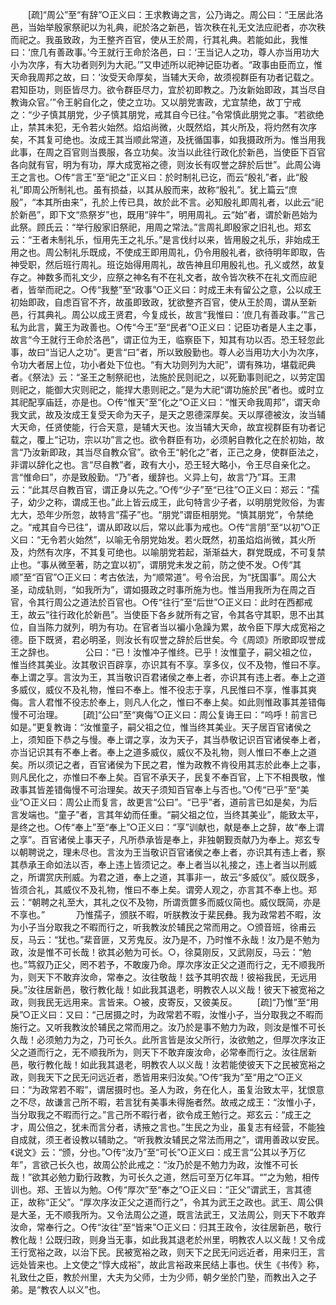 <!-- { "loadSidebar": true } -->
　　[疏]“周公”至“有辞”○正义曰：王求教诲之言，公乃诲之。周公曰：“王居此洛邑，当始举殷家祭祀以为礼典，祀於洛之新邑，皆次秩在礼无文法应祀者，亦次秩而祀之。我虽致政，为王整齐百官，使从王於周，行其礼典。若能如此，我惟曰：‘庶几有善政事。’今王就行王命於洛邑，曰：‘王当记人之功，尊人亦当用功大小为次序，有大功者则列为大祀。’”又申述所以祀神记臣功者。“政事由臣而立，惟天命我周邦之故，曰：‘汝受天命厚矣，当辅大天命，故须视群臣有功者记载之。君知臣功，则臣皆尽力。欲令群臣尽力，宜於初即教之。乃汝新始即政，其当尽自教诲众官。’”令王躬自化之，使之立功。又以朋党害政，尤宜禁绝，故丁宁戒之：“少子慎其朋党，少子慎其朋党，戒其自今已往。”令常慎此朋党之事。“若欲绝止，禁其未犯，无令若火始然。焰焰尚微，火既然焰，其火所及，将灼然有次序矣，不其复可绝也。汝成王其当顺此常道，及抚循国事，如我摄政所为。惟当用我此事，在周之百官则当畏服，各立功矣。汝当以此往行政化於新邑，当使臣下百官各向就有官，明为有功，厚大成宽裕之德，则汝长有叹誉之辞於后世”。此周公诲王之言也。○传“言王”至“祀之”正义曰：於时制礼已讫，而云“殷礼”者，此“殷礼”即周公所制礼也。虽有损益，以其从殷而来，故称“殷礼”。犹上篇云“庶殷”，“本其所由来”，孔於上传已具，故於此不言。必知殷礼即周礼者，以此云“祀於新邑”，即下文“烝祭岁”也，既用“骍牛”，明用周礼。云“始”者，谓於新邑始为此祭。顾氏云：“举行殷家旧祭祀，用周之常法。”言周礼即殷家之旧礼也。郑玄云：“王者未制礼乐，恒用先王之礼乐。”是言伐纣以来，皆用殷之礼乐，非始成王用之也。周公制礼乐既成，不使成王即用周礼，仍令用殷礼者，欲待明年即取，告神受职，然后班行周礼。班讫始得用周礼，故告神且印用殷礼也。孔义或然，故复存之。神数多而礼文少，应祭之神名有不在礼文者，故令皆次秩不在礼文而应祀者，皆举而祀之。○传“我整”至“政事”○正义曰：时成王未有留公之意，公以成王初始即政，自虑百官不齐，故虽即致政，犹欲整齐百官，使从王於周，谓从至新邑，行其典礼。周公以成王贤君，今复成长，故言“我惟曰：‘庶几有善政事。’”言己私为此言，冀王为政善也。○传“今王”至“民者”○正义曰：记臣功者是人主之事，故言“今王就行王命於洛邑”，谓正位为王，临察臣下，知其有功以否。恐王轻忽此事，故曰“当记人之功”。更言“曰”者，所以致殷勤也。尊人必当用功大小为次序，令功大者居上位，功小者处下位也。“有大功则列为大祀”，谓有殊功，堪载祀典者。《祭法》云：“圣王之制祭祀也，法施於民则祀之，以死勤事则祀之，以劳定国则祀之，能御大灾则祀之，能捍大患则祀之。”是为大祀“谓功施於民”者也。或时立其祀配享庙廷，亦是也。○传“惟天”至“化之”○正义曰：“惟天命我周邦”，谓天命我文武，故及汝成王复受天命为天子，是天之恩德深厚矣。天以厚德被汝，汝当辅大天命，任贤使能，行合天意，是辅大天也。汝当辅大天命，故宜视群臣有功者记载之，覆上“记功，宗以功”言之也。欲令群臣有功，必须躬自教化之在於初始，故言“乃汝新即政，其当尽自教众官”。欲令王“躬化之”者，正己之身，使群臣法之，非谓以辞化之也。言“尽自教”者，政有大小，恐王轻大略小，令王尽自亲化之。言“惟命曰”，亦是致殷勤。“乃”者，缓辞也。义异上句，故言“乃”耳。王肃云：“此其尽自教百官，谓正身以先之。”○传“少子”至“已往”○正义曰：郑云：“孺子，幼少之称，谓成王也。”此上皆云成王，此句特言少子者，以明朋党败俗，为害尢大，恐年少所忽，故特言“孺子”也。“朋党”谓臣相朋党。“慎其朋党”，令禁绝之。“戒其自今已往”，谓从即政以后，常以此事为戒也。○传“言朋”至“以初”○正义曰：“无令若火始然”，以喻无令朋党始发。若火既然，初虽焰焰尚微，其火所及，灼然有次序，不其复可绝也。以喻朋党若起，渐渐益大，群党既成，不可复禁止也。“事从微至著，防之宜以初”，谓朋党未发之前，防之使不发。○传“其顺”至“百官”○正义曰：考古依法，为“顺常道”。号令治民，为“抚国事”。周公大圣，动成轨则，“如我所为”，谓如摄政之时事所施为也。惟当用我所为在周之百官，令其行周公之道法於百官也。○传“往行”至“后世”○正义曰：此时在西都戒王，故云“往行政化於新邑”。当使臣下各乡就所有之官，令其各守其职，思不出其位，自当陈力就列，明为有功。在官者当以褊小急躁为累，故令臣下厚大成宽裕之德。臣下既贤，君必明圣，则汝长有叹誉之辞於后世矣。今《周颂》所歌即叹誉成王之辞也。
　
　　公曰：“已！汝惟冲子惟终。已乎！汝惟童子，嗣父祖之位，惟当终其美业。汝其敬识百辟享，亦识其有不享。享多仪，仪不及物，惟曰不享。奉上谓之享。言汝为王，其当敬识百君诸侯之奉上者，亦识其有违上者。奉上之道多威仪，威仪不及礼物，惟曰不奉上。惟不役志于享，凡民惟曰不享，惟事其爽侮。言人君惟不役志於奉上，则凡人化之，惟曰不奉上矣。如此则惟政事其差错侮慢不可治理。 
　　[疏]“公曰”至“爽侮”○正义曰：周公复诲王曰：“呜呼！前言已如是。”更复教诲：“汝惟童子，嗣父祖之位，惟当终其美业。天子居百官诸侯之上，须知臣下恭之与慢。奉上谓之享，汝为天子，其当恭敬记识百官诸侯奉上者，亦当记识其有不奉上者。奉上之道多威仪，威仪不及礼物，则人惟曰不奉上之道矣。所以须记之者，百官诸侯为下民之君，惟为政教不肯役用其志於此奉上之事，则凡民化之，亦惟曰不奉上矣。百官不承天子，民复不奉百官，上下不相畏敬，惟政事其皆差错侮慢不可治理矣。故天子须知百官奉上与否也。”○传“已乎”至“美业”○正义曰：周公止而复言，故更言“公曰”。“已乎”者，道前言已如是矣，为后言发端也。“童子”者，言其年幼而任重。“嗣父祖之位，当终其美业”，能致太平，是终之也。○传“奉上”至“奉上”○正义曰：“享”训献也，献是奉上之辞，故“奉上谓之享”。百官诸侯上事天子，凡所恭承皆是奉上，非独朝觐贡献乃为奉上。郑玄专以朝聘说之，理未尽也。言汝为王当敬识百官诸侯之奉上者，亦识其有违上者，察其恭承王命如法以否，奉上违上皆须记之。奉上者当以礼接之，违上者当以刑威之，所谓赏庆刑威。为君之道，奉上之道，其事非一，故云“多威仪”。威仪既多，皆须合礼，其威仪不及礼物，惟曰不奉上矣。谓旁人观之，亦言其不奉上也。郑云：“朝聘之礼至大，其礼之仪不及物，所谓贡篚多而威仪简也。威仪既简，亦是不享也。”
　
　　乃惟孺子，颁朕不暇，听朕教汝于棐民彝。我为政常若不暇，汝为小子当分取我之不暇而行之，听我教汝於辅民之常而用之。○颁音班，徐甫云反，马云：“犹也。”棐音匪，又芳鬼反。汝乃是不，乃时惟不永哉！汝乃是不勉为政，汝是惟不可长哉！欲其必勉为可长。○，徐莫刚反，又武刚反，马云：“勉也。”笃叙乃正父，罔不若予，不敢废乃命。厚次序汝正父之道而行之，无不顺我所为，则天下不敢弃汝命，常奉之。汝往敬哉！兹予其明农哉！彼裕我民，无远用戾。”汝往居新邑，敬行教化哉！如此我其退老，明教农人以义哉！彼天下被宽裕之政，则我民无远用来。言皆来。○被，皮寄反，又彼美反。 
　　[疏]“乃惟”至“用戾”○正义曰：又曰：“己居摄之时，为政常若不暇，汝惟小子，当分取我之不暇而施行之。又听我教汝於辅民之常而用之。汝乃於是事不勉力为政，则汝是惟不可长久哉！必须勉力为之，乃可长久。此所言皆是汝父所行，汝欲勉之，但厚次序汝正父之道而行之，无不顺我所为，则天下不敢弃废汝命，必常奉而行之。汝往居新邑，敬行教化哉！如此我其退老，明教农人以义哉！汝若能使彼天下之民被宽裕之政，则我天下之民无问远近者，悉皆用来归汝矣。”○传“我为”至“用之”○正义曰：“为政常若不暇”，谓居摄时也。圣人为政，务在化人，虽复治致太平，犹恨意之不尽，故谦言己所不暇，若言犹有美事未得施者然。故戒之成王：“汝惟小子，当分取我之不暇而行之。”言己所不暇行者，欲令成王勉行之。郑玄云：“成王之才，周公倍之，犹未而言分者，诱掖之言也。”生民之为业，虽复志有经营，不能独自成就，须王者设教以辅助之。“听我教汝辅民之常法而用之”，谓用善政以安民。《说文》云：“颁，分也。”○传“汝乃”至“可长”○正义曰：成王言“公其以予万亿年”，言欲己长久也，故周公於此戒之：“汝乃於是不勉力为政，汝惟不可长哉！”欲其必勉力勤行政教，为可长久之道，然后可至万亿年耳。“”之为勉，相传训也。郑、王皆以为勉。○传“厚次”至“奉之”○正义曰：“正父”谓武王，言其德正，故称“正父”。“厚次序汝正父之道而行之”，令其为武王之政也。武王、周公俱是大圣，无不顺我所为。又令法周公之道，既言法武王，又法周公，则天下不敢弃汝命，常奉行之。○传“汝往”至“皆来”○正义曰：归其王政令，汝往居新邑，敬行教化哉！公既归政，则身当无事，如此我其退老於州里，明教农人以义哉！又令成王行宽裕之政，以治下民。民被宽裕之政，则天下之民无问远近者，用来归王，言远处皆来也。上文使之“惇大成裕”，故此言裕政来民结上事也。伏生《书传》称，礼致仕之臣，教於州里，大夫为父师，士为少师，朝夕坐於门塾，而教出入之子弟。是“教农人以义”也。
　
